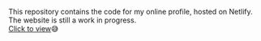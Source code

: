 This repository contains the code for my online profile, hosted on Netlify. The website is still a work in progress.
<br/>[Click to view](https://k-dlamini-portfolio.netlify.app/)😅
